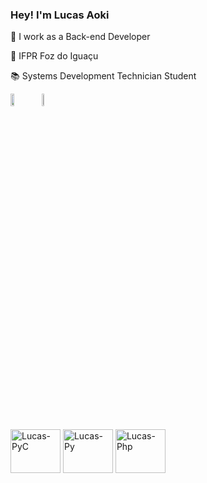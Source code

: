 ### Hey! I'm Lucas Aoki

🔭 I work as a Back-end Developer 

🏫 IFPR Foz do Iguaçu  

📚 Systems Development Technician Student  

<div style="display: flex; align-items: flex-start; margin-bottom: 500px;">
    <picture style="margin-right: 30px;">
        <source srcset="https://github-readme-stats.vercel.app/api?username=lucaseduaoki&show_icons=true&theme=midnight-purple" media="(prefers-color-scheme: dark)" />
        <source srcset="https://github-readme-stats.vercel.app/api?username=lucaseduaoki&show_icons=true" media="(prefers-color-scheme: light), (prefers-color-scheme: dark)" />
        <img width="55%" align="top" src="https://github-readme-stats.vercel.app/api?username=lucaseduaoki&show_icons=true" />
    </picture>
    <a href="https://github.com/lucaseduaoki/github-readme-stats">
        <img width="40%" align="top" padding-bottom: 20px src="https://github-readme-stats.vercel.app/api/top-langs/?username=lucaseduaoki&layout=compact&theme=midnight-purple" />
    </a>
</div>

<div style="display: inline_block;">
    <br>
    <img align="top" alt="Lucas-PyC" height="70" width="80" src="https://cdn.jsdelivr.net/gh/devicons/devicon@latest/icons/pycharm/pycharm-original.svg" />
    <img align="top" alt="Lucas-Py" height="70" width="80" src="https://cdn.jsdelivr.net/gh/devicons/devicon@latest/icons/python/python-original.svg" />
    <img align="top" alt="Lucas-Php" height="70" width="80" src="https://cdn.jsdelivr.net/gh/devicons/devicon@latest/icons/php/php-original.svg" />
</div>
